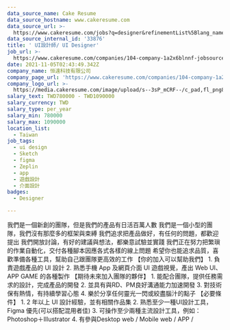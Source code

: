 ```yaml
---
data_source_name: Cake Resume
data_source_hostname: www.cakeresume.com
data_source_url: >-
  https://www.cakeresume.com/jobs?q=designer&refinementList%5Blang_name%5D%5B0%5D=English&refinementList%5Bsalary_type%5D=per_year
data_source_internal_id: '33876'
title: ' UI設計師/ UI Designer'
job_url: >-
  https://www.cakeresume.com/companies/104-company-1a2x6blnnf-jobsource-checkc/jobs/ui-designer-fdee35
date: 2021-11-05T02:43:49.342Z
company_name: 恒遠科技有限公司
company_page_url: 'https://www.cakeresume.com/companies/104-company-1a2x6blnnf-jobsource-checkc'
company_logo_url: >-
  https://media.cakeresume.com/image/upload/s--3sP_mCRF--/c_pad,fl_png8,h_200,w_200/v1632816731/mqcojw2i6smxvsuztxkg.png
salary_text: TWD780000 - TWD1090000
salary_currency: TWD
salary_type: per_year
salary_min: 780000
salary_max: 1090000
location_list:
  - Taiwan
job_tags:
  - ui design
  - Sketch
  - figma
  - Zeplin
  - app
  - 遊戲設計
  - 介面設計
badges:
  - Designer

---
```


我們是一個新創的團隊，但是我們的產品有日活百萬人數 我們是一個小型的團隊，我們沒有那麼多的框架與束縛 我們追求把產品做好，有任何的問題，都歡迎提出 我們開放討論，有好的建議與想法，都樂意試驗並實踐 我們正在努力把繁瑣的作業自動化，交付各種腳本因應各式各樣的線上問題 希望你也能追求品質，喜歡準備各種工具，幫助自己跟團隊更高效的工作 【你的加入可以幫助我們】 1. 負責遊戲產品的 UI 設計 2. 熟悉手機 App 及網頁介面 UI 遊戲視覺，產出 Web UI、APP GAME 的各種製作 【期待未來加入團隊的夥伴】 1. 能配合團隊，提供任務需求的設計，完成產品的開發 2. 並具有與RD、PM良好溝通能力加速開發 3. 對技術保有熱情，有持續學習心態 4. 樂於分享任何靈光一閃或絞盡腦汁的點子 【必要條件】 1. 2 年以上 UI 設計經驗，並有相關作品集 2. 熟悉至少一種UI設計工具，Figma 優先(可以搭配混用者佳) 3. 可操作至少兩種主流設計工具，例如：Photoshop＋Illustrator 4. 有參與Desktop web / Mobile web / APP / 